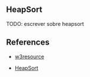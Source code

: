 ## HeapSort

TODO: escrever sobre heapsort


## References
* [w3resource](https://www.w3resource.com/javascript-exercises/searching-and-sorting-algorithm/searching-and-sorting-algorithm-exercise-3.php)

* [HeapSort](https://medium.com/@allegranzia/heap-sort-in-ruby-acab02b57d44)